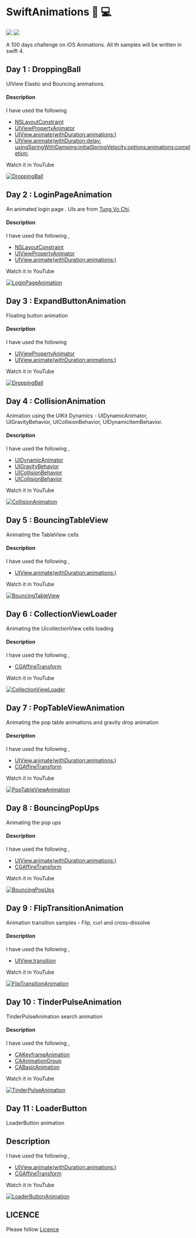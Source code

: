 # SwiftAnimations 🤡 💻

[![](https://img.shields.io/badge/%20Swift-4-green.svg)](https://github.com/AnanthaKrish/SwiftAnimations)
[![](https://img.shields.io/badge/iOS-10-blue.svg)](https://github.com/AnanthaKrish/SwiftAnimations)


A 100 days challenge on iOS Animations. All th samples will be written in swift 4. 


## Day 1 : DroppingBall 

  UIView Elastic and Bouncing animations.

#### Description

  I have used the following 

  - [NSLayoutConstraint](https://developer.apple.com/documentation/uikit/nslayoutconstraint)
  - [UIViewPropertyAnimator](https://developer.apple.com/documentation/uikit/uiviewpropertyanimator)
  - [UIView.animate(withDuration:animations:)](https://developer.apple.com/documentation/uikit/uiview/1622418-animate)
  - [UIView.animate(withDuration:delay: usingSpringWithDamping:initialSpringVelocity:options:animations:completion:](https://developer.apple.com/documentation/uikit/uiview/1622594-animatewithduration)

Watch it in YouTube 

  [![DroppingBall](https://github.com/AnanthaKrish/SwiftAnimations/blob/master/Day%201%20-%20DroppingBall/image/droppingball.png)](https://www.youtube.com/watch?v=DEpWPC3EOhI&feature=youtu.be)


## Day 2 : LoginPageAnimation 

  An animated login page . UIs are from [Tung Vo Chi](https://www.behance.net/gallery/57579249/Moon-heart-Mobile-app-social-images-sharing).

#### Description

  
 I have used the following ,

 - [NSLayoutConstraint](https://developer.apple.com/documentation/uikit/nslayoutconstraint)
 - [UIViewPropertyAnimator](https://developer.apple.com/documentation/uikit/uiviewpropertyanimator)
 - [UIView.animate(withDuration:animations:)](https://developer.apple.com/documentation/uikit/uiview/1622418-animate)

  
  Watch it in YouTube 

  [![LoginPageAnimation](https://github.com/AnanthaKrish/SwiftAnimations/blob/master/Day%202%20-%20LoginPageAnimation/image/loginpageanim.png)](https://www.youtube.com/watch?v=zLZ_MkKMEpI&feature=youtu.be)



## Day 3 : ExpandButtonAnimation

Floating button animation

#### Description

  I have used the following 

  - [UIViewPropertyAnimator](https://developer.apple.com/documentation/uikit/uiviewpropertyanimator)
  - [UIView.animate(withDuration:animations:)](https://developer.apple.com/documentation/uikit/uiview/1622418-animate)


  Watch it in YouTube 

  [![DroppingBall](https://github.com/AnanthaKrish/SwiftAnimations/blob/master/Day%203%20-%20ExpandButtonAnimation/images/ExpandButtonAnimation.png)](https://www.youtube.com/watch?v=Uxg5elN8MGw&feature=youtu.be)



## Day 4 : CollisionAnimation

  Animation using the UIKit Dynamics - UIDynamicAnimator, UIGravityBehavior, UICollisionBehavior, UIDynamicItemBehavior.


#### Description


 I have used the following ,

 - [UIDynamicAnimator](https://developer.apple.com/documentation/uikit/uidynamicanimator)
 - [UIGravityBehavior](https://developer.apple.com/documentation/uikit/uigravitybehavior)
 - [UICollisionBehavior](https://developer.apple.com/documentation/uikit/uicollisionbehavior)
  - [UICollisionBehavior](https://developer.apple.com/documentation/uikit/uidynamicitembehavior)

  
  Watch it in YouTube 

  [![CollisionAnimation](https://github.com/AnanthaKrish/SwiftAnimations/blob/master/Day%204%20-%20CollisionAnimation/images/CollisionAnimation.png)](https://www.youtube.com/watch?v=P79jEN1G8hI&feature=youtu.be)



## Day 5 : BouncingTableView

Animating the TableView cells

#### Description


 I have used the following ,

 - [UIView.animate(withDuration:animations:)](https://developer.apple.com/documentation/uikit/uiview/1622418-animate)
  
  Watch it in YouTube 

  [![BouncingTableView](https://github.com/AnanthaKrish/SwiftAnimations/blob/master/Day%205%20-%20BouncingTableView/images/BouncingTableView.png)](https://www.youtube.com/watch?v=B4cMNcyyipM&feature=youtu.be)


## Day 6 : CollectionViewLoader

Animating the UicollectionView cells loading 


#### Description


 I have used the following ,

 - [CGAffineTransform](https://www.google.co.in/search?q=CGAffineTransform&oq=CGAffineTransform&aqs=chrome..69i57j69i61l2j0l3.149j0j1&sourceid=chrome&ie=UTF-8)
  
  Watch it in YouTube 

  [![CollectionViewLoader](https://github.com/AnanthaKrish/SwiftAnimations/blob/master/Day%206%20-%20CollectionViewLoader/images/CollectionViewLoader.png)](https://youtu.be/orqJHQ0LgzE)


## Day 7 : PopTableViewAnimation

Animating the pop table animations and gravity drop animation

#### Description


 I have used the following ,

 - [UIView.animate(withDuration:animations:)](https://developer.apple.com/documentation/uikit/uiview/1622418-animate)
 - [CGAffineTransform](https://www.google.co.in/search?q=CGAffineTransform&oq=CGAffineTransform&aqs=chrome..69i57j69i61l2j0l3.149j0j1&sourceid=chrome&ie=UTF-8)

  
  Watch it in YouTube 

  [![PopTableViewAnimation](https://github.com/AnanthaKrish/SwiftAnimations/blob/master/Day%207%20-%20PopTableViewAnimation/images/PopTableViewAnimation.png)](https://youtu.be/zc4yXwUqGfA)


## Day 8 : BouncingPopUps

Animating the pop ups 

#### Description


 I have used the following ,

 - [UIView.animate(withDuration:animations:)](https://developer.apple.com/documentation/uikit/uiview/1622418-animate)
 - [CGAffineTransform](https://www.google.co.in/search?q=CGAffineTransform&oq=CGAffineTransform&aqs=chrome..69i57j69i61l2j0l3.149j0j1&sourceid=chrome&ie=UTF-8)

  
  Watch it in YouTube 

  [![BouncingPopUps](https://github.com/AnanthaKrish/SwiftAnimations/blob/master/Day%208%20-%20BouncingPopUps/images/BouncingPopUps.png)](https://youtu.be/LSOmlg72ZUg)


## Day 9 : FlipTransitionAnimation

Animation transition samples - Flip, curl and cross-dissolve

#### Description


 I have used the following ,

 - [UIView.transition](https://developer.apple.com/documentation/uikit/uiview/1622574-transition)

  
  Watch it in YouTube 

  [![FlipTransitionAnimation](https://github.com/AnanthaKrish/SwiftAnimations/blob/master/Day%209%20-%20FlipTransitionAnimation/images/FlipTransitionAnimation.png)](https://youtu.be/-lsy86dYCsI)


## Day 10 : TinderPulseAnimation

TinderPulseAnimation search animation


#### Description


 I have used the following ,

 - [CAKeyframeAnimation](https://developer.apple.com/documentation/quartzcore/cakeyframeanimation)
 - [CAAnimationGroup](https://developer.apple.com/documentation/quartzcore/caanimationgroup)
 - [CABasicAnimation](https://developer.apple.com/documentation/quartzcore/cabasicanimation)

  
  Watch it in YouTube 

  [![TinderPulseAnimation](https://github.com/AnanthaKrish/SwiftAnimations/blob/master/Day%2010%20-%20TinderPulseAnimation/images/TinderPulseAnimation.png)](https://youtu.be/YOEYh86TKso)




## Day 11 :  LoaderButton

LoaderButton animation

## Description



 I have used the following ,

 - [UIView.animate(withDuration:animations:)](https://developer.apple.com/documentation/uikit/uiview/1622418-animate)
 - [CGAffineTransform](https://www.google.co.in/search?q=CGAffineTransform&oq=CGAffineTransform&aqs=chrome..69i57j69i61l2j0l3.149j0j1&sourceid=chrome&ie=UTF-8)

  
  
  Watch it in YouTube 

  [![LoaderButtonAnimation](https://github.com/AnanthaKrish/SwiftAnimations/blob/master/Day%2011%20-%20LoaderButton/images/LoaderButton.png)](https://youtu.be/8DNtAIDTvhI)

## LICENCE

  Please follow [Licence](https://github.com/AnanthaKrish/SwiftAnimations/blob/master/LICENSE)